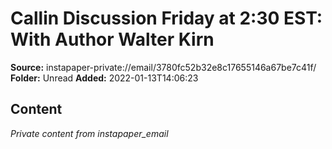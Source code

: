 # Callin Discussion Friday at 2:30 EST: With Author Walter Kirn

**Source:** instapaper-private://email/3780fc52b32e8c17655146a67be7c41f/
**Folder:** Unread
**Added:** 2022-01-13T14:06:23




## Content
*Private content from instapaper_email*
